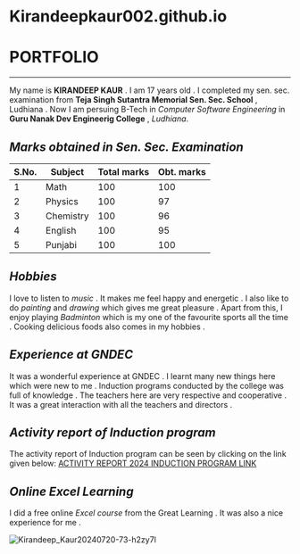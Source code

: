 # Kirandeepkaur002.github.io
# PORTFOLIO
---


My name is **KIRANDEEP KAUR** . I am 17 years old . I completed my sen. sec. examination from **Teja Singh Sutantra Memorial Sen. Sec. School** , Ludhiana . Now I am persuing B-Tech in _Computer Software Engineering_ in **Guru Nanak Dev Engineerig College** , *Ludhiana*.


## _Marks obtained in Sen. Sec. Examination_

S.No. | Subject | Total marks | Obt. marks
---|---|---|---
1 | Math | 100 | 100
2 | Physics | 100 | 97
3 | Chemistry | 100 | 96
4 | English | 100 | 95
5 | Punjabi | 100 | 100


## _Hobbies_

I love to listen to *music* . It makes me feel happy and energetic . I also like to do *painting* and *drawing* which gives me great pleasure . Apart from this, I enjoy playing *Badminton* which is my one of the favourite sports all the time . Cooking delicious foods also comes in my hobbies .

## _Experience at GNDEC_

It was a wonderful experience at GNDEC . I learnt many new things here which were new to me . Induction programs conducted by the college was full of knowledge . The teachers here are very respective and cooperative . It was a great interaction with all the teachers and directors .


## _Activity report of Induction program_


The activity report of Induction program can be seen by clicking on the link given below:
[ACTIVITY REPORT 2024 INDUCTION PROGRAM LINK](https://kirandeepkaur002.github.io/Kirandeepkaur004.github.io/)



## _Online Excel Learning_



I did a free online _Excel course_ from the Great Learning . It was also a nice experience for me .

![Kirandeep_Kaur20240720-73-h2zy7l](https://github.com/user-attachments/assets/aca62732-a65a-4c3f-aa1c-441995fcee3b)
